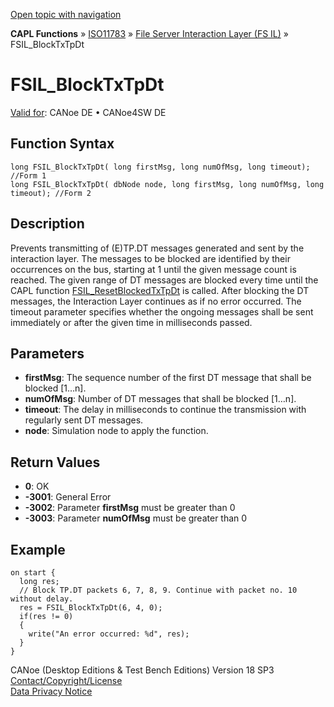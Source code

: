 [Open topic with navigation](../../../../../../CANoeDEFamily.htm#Topics/CAPLFunctions/ISO11783/ISOInteractionLayerFS/Functions/CAPLfunctionIso11783FSILBlockTxTpDt.md)

**CAPL Functions** » [ISO11783](../../CAPLfunctionsISO11783Overview.md) » [File Server Interaction Layer (FS IL)](../CAPLfunctionsISOILFSOverview.md) » FSIL_BlockTxTpDt

# FSIL_BlockTxTpDt

[Valid for](../../../../Shared/FeatureAvailability.md):  CANoe DE • CANoe4SW DE

## Function Syntax

```plaintext
long FSIL_BlockTxTpDt( long firstMsg, long numOfMsg, long timeout); //Form 1
long FSIL_BlockTxTpDt( dbNode node, long firstMsg, long numOfMsg, long timeout); //Form 2
```

## Description

Prevents transmitting of (E)TP.DT messages generated and sent by the interaction layer. The messages to be blocked are identified by their occurrences on the bus, starting at 1 until the given message count is reached. The given range of DT messages are blocked every time until the CAPL function [FSIL_ResetBlockedTxTpDt](CAPLfunctionIso11783FSILResetBlockedTxTpDt.md) is called. After blocking the DT messages, the Interaction Layer continues as if no error occurred. The timeout parameter specifies whether the ongoing messages shall be sent immediately or after the given time in milliseconds passed.

## Parameters

- **firstMsg**: The sequence number of the first DT message that shall be blocked [1…n].
- **numOfMsg**: Number of DT messages that shall be blocked [1…n].
- **timeout**: The delay in milliseconds to continue the transmission with regularly sent DT messages.
- **node**: Simulation node to apply the function.

## Return Values

- **0**: OK
- **-3001**: General Error
- **-3002**: Parameter **firstMsg** must be greater than 0
- **-3003**: Parameter **numOfMsg** must be greater than 0

## Example

```plaintext
on start {
  long res;
  // Block TP.DT packets 6, 7, 8, 9. Continue with packet no. 10 without delay.
  res = FSIL_BlockTxTpDt(6, 4, 0); 
  if(res != 0)
  {
    write("An error occurred: %d", res);
  }
}
```

CANoe (Desktop Editions & Test Bench Editions) Version 18 SP3  
[Contact/Copyright/License](../../../../Shared/ContactCopyrightLicense.md)  
[Data Privacy Notice](https://www.vector.com/int/en/company/get-info/privacy-policy/)
